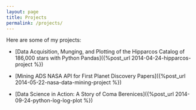```yaml
---
layout: page
title: Projects
permalink: /projects/
---
```


Here are some of my projects: 

*   [Data Acquisition, Munging, and Plotting of the Hipparcos Catalog of 186,000 stars with Python Pandas]({%post_url 2014-04-24-hipparcos-project %})

*  [Mining ADS NASA API for First Planet Discovery Papers]({%post_url 2014-05-22-nasa-data-mining-project %})

*  [Data Science in Action: A Story of Coma Berenices]({%post_url 2014-09-24-python-log-log-plot %})